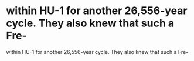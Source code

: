 # within HU-1 for another 26,556-year cycle. They also knew that such a Fre-

within HU-1 for another 26,556-year cycle. They also knew that such a Fre-